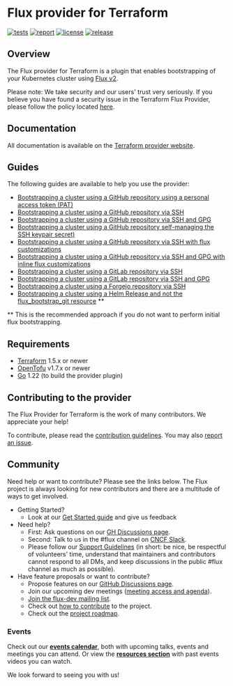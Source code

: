 # Flux provider for Terraform

[![tests](https://github.com/fluxcd/terraform-provider-flux/workflows/tests/badge.svg)](https://github.com/fluxcd/terraform-provider-flux/actions)
[![report](https://goreportcard.com/badge/github.com/fluxcd/terraform-provider-flux)](https://goreportcard.com/report/github.com/fluxcd/terraform-provider-flux)
[![license](https://img.shields.io/github/license/fluxcd/terraform-provider-flux.svg)](https://github.com/fluxcd/terraform-provider-flux/blob/main/LICENSE)
[![release](https://img.shields.io/github/release/fluxcd/terraform-provider-flux/all.svg)](https://github.com/fluxcd/terraform-provider-flux/releases)

## Overview
The Flux provider for Terraform is a plugin that enables bootstrapping of your Kubernetes cluster using [Flux v2](https://github.com/fluxcd/flux2/tree/main).

Please note: We take security and our users' trust very seriously. If you believe you have found a security issue in the Terraform Flux Provider, please follow the policy located [here](https://github.com/fluxcd/terraform-provider-flux/security/policy).

## Documentation
All documentation is available on the [Terraform provider website](https://registry.terraform.io/providers/fluxcd/flux/latest/docs).

## Guides

The following guides are available to help you use the provider:

- [Bootstrapping a cluster using a GitHub repository using a personal access token (PAT)](examples/github-via-pat)
- [Bootstrapping a cluster using a GitHub repository via SSH](examples/github-via-ssh)
- [Bootstrapping a cluster using a GitHub repository via SSH and GPG](examples/github-via-ssh-with-gpg)
- [Bootstrapping a cluster using a GitHub repository self-managing the SSH keypair secret)](examples/github-self-managed-ssh-keypair)
- [Bootstrapping a cluster using a GitHub repository via SSH with flux customizations](examples/github-with-customizations)
- [Bootstrapping a cluster using a GitHub repository via SSH and GPG with inline flux customizations](examples/github-with-inline-customizations)
- [Bootstrapping a cluster using a GitLab repository via SSH](examples/gitlab-via-ssh)
- [Bootstrapping a cluster using a GitLab repository via SSH and GPG](examples/gitlab-via-ssh-with-gpg)
- [Bootstrapping a cluster using a Forgejo repository via SSH](examples/forgejo-via-ssh)
- [Bootstrapping a cluster using a Helm Release and not the flux_bootstrap_git resource](examples/helm-install) **

** This is the recommended approach if you do not want to perform initial flux bootstrapping.

## Requirements

- [Terraform](https://www.terraform.io/downloads.html) 1.5.x or newer
- [OpenTofu](https://opentofu.org/) v1.7.x or newer
- [Go](https://golang.org/doc/install) 1.22 (to build the provider plugin)

## Contributing to the provider

The Flux Provider for Terraform is the work of many contributors. We appreciate your help!

To contribute, please read the [contribution guidelines](CONTRIBUTING.md). You may also [report an issue](https://github.com/fluxcd/terraform-provider-flux/issues/new/choose).

## Community

Need help or want to contribute? Please see the links below. The Flux project is always looking for
new contributors and there are a multitude of ways to get involved.

- Getting Started?
    - Look at our [Get Started guide](https://fluxcd.io/flux/get-started/) and give us feedback
- Need help?
    - First: Ask questions on our [GH Discussions page](https://github.com/fluxcd/flux2/discussions).
    - Second: Talk to us in the #flux channel on [CNCF Slack](https://slack.cncf.io/).
    - Please follow our [Support Guidelines](https://fluxcd.io/support/)
      (in short: be nice, be respectful of volunteers' time, understand that maintainers and
      contributors cannot respond to all DMs, and keep discussions in the public #flux channel as much as possible).
- Have feature proposals or want to contribute?
    - Propose features on our [GitHub Discussions page](https://github.com/fluxcd/flux2/discussions).
    - Join our upcoming dev meetings ([meeting access and agenda](https://docs.google.com/document/d/1l_M0om0qUEN_NNiGgpqJ2tvsF2iioHkaARDeh6b70B0/view)).
    - [Join the flux-dev mailing list](https://lists.cncf.io/g/cncf-flux-dev).
    - Check out [how to contribute](CONTRIBUTING.md) to the project.
    - Check out the [project roadmap](https://fluxcd.io/roadmap/).

### Events

Check out our **[events calendar](https://fluxcd.io/#calendar)**,
both with upcoming talks, events and meetings you can attend.
Or view the **[resources section](https://fluxcd.io/resources)**
with past events videos you can watch.

We look forward to seeing you with us!
